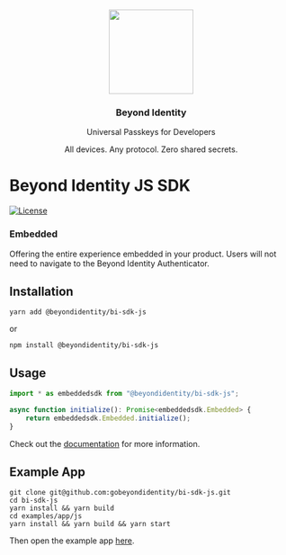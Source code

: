 <p align="center">
   <br/>
   <a href="https://developers.beyondidentity.com" target="_blank"><img src="https://user-images.githubusercontent.com/238738/178780350-489309c5-8fae-4121-a20b-562e8025c0ee.png" width="150px" ></a>
   <h3 align="center">Beyond Identity</h3>
   <p align="center">Universal Passkeys for Developers</p>
   <p align="center">
   All devices. Any protocol. Zero shared secrets.
   </p>
</p>

# Beyond Identity JS SDK

[![License](https://img.shields.io/badge/License-Apache%202.0-blue.svg)](https://opensource.org/licenses/Apache-2.0)

### Embedded

Offering the entire experience embedded in your product. Users will not need to navigate to the Beyond Identity Authenticator.

## Installation

```
yarn add @beyondidentity/bi-sdk-js
```
or 
```
npm install @beyondidentity/bi-sdk-js
```

## Usage

```typescript
import * as embeddedsdk from "@beyondidentity/bi-sdk-js";

async function initialize(): Promise<embeddedsdk.Embedded> {
    return embeddedsdk.Embedded.initialize();
}
```
Check out the [documentation](https://developer.beyondidentity.com) for more information.

## Example App

```
git clone git@github.com:gobeyondidentity/bi-sdk-js.git
cd bi-sdk-js
yarn install && yarn build
cd examples/app/js
yarn install && yarn build && yarn start
```

Then open the example app [here](http://localhost:8083/).
